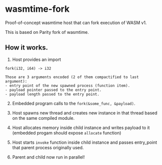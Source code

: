# wasmtime-fork

Proof-of-concept wasmtime host that can fork execution of WASM v1.

This is based on Parity fork of wasmtime.

## How it works.

1. Host provides an import
```
fork(i32, i64) -> i32
```
    Those are 3 arguments encoded (2 of them compactified to last argument):
    - entry point of the new spawned process (function item).
    - payload pointer passed to the entry point.
    - payload length passed to the entry point.

2. Embedded program calls to the `fork(&some_func, &payload)`.

3. Host spawns new thread and creates new instance in that thread based on the same compiled module.

4. Host allocates memory inside child instance and writes payload to it (embedded progam should expose `allocate` function)

5. Host starts `invoke` function inside child instance and passes entry_point that parent process originally used.

6. Parent and child now run in parallel!
